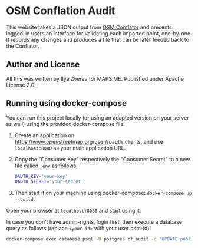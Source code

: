 # OSM Conflation Audit

This website takes a JSON output from [OSM Conflator](https://github.com/mapsme/osm_conflate)
and presents logged-in users an interface for validating each imported point, one-by-one.
It records any changes and produces a file that can be later feeded back to the Conflator.

## Author and License

All this was written by Ilya Zverev for MAPS.ME. Published under Apache License 2.0.

## Running using docker-compose

You can run this project locally (or using an adapted version
on your server as well) using the provided docker-compose file.

1. Create an application on https://www.openstreetmap.org/user/<your-osm-user-name>/oauth_clients, 
  and use `localhost:8080` as your main application URL.

1. Copy the "Consumer Key" respectively the "Consumer Secret" to a new file called `.env` as follows:

    ```bash
    OAUTH_KEY='your-key'
    OAUTH_SECRET='your-secret'
    ```

1. Then start it on your machine using docker-compose: `docker-compose up --build`.

Open your browser at `localhost:8080` and start using it.

In case you don't have admin-rights, login first, then execute a database query as follows
(replace `<your-id>` with your user osm-id):

```bash
docker-compose exec database psql -U postgres cf_audit -c 'UPDATE public."user" SET admin = TRUE WHERE uid = <your-id>;'
```

